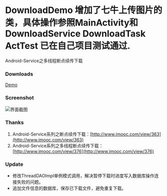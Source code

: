 # DownloadDemo       增加了七牛上传图片的类，具体操作参照MainActivity和DownloadService  DownloadTask  ActTest 已在自己项目测试通过.
Android-Service之多线程断点续传下载
### Downloads
[Demo](https://github.com/lishide/DownloadDemo/raw/master/art/app-debug.apk)
### Screenshot
![](https://github.com/lishide/DownloadDemo/raw/master/art/Screenshot_2016-07-26-10-30-06.png "界面截图") 
### Thanks
1. Android-Service系列之断点续传下载：[http://www.imooc.com/view/363](http://www.imooc.com/view/363)
1. Android-Service系列之多线程断点续传下载：[http://www.imooc.com/view/376](http://www.imooc.com/view/376)

### Update
- 修改ThreadDAOImpl单例模式调用，解决暂停下载时进度写入数据库操作连接失败的问题。
- 追加文件信息的数据库，保存已下载文件，避免重复下载。
